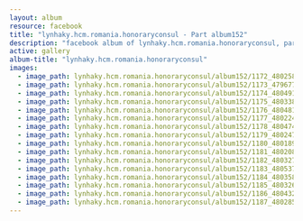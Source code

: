 ```yaml
---
layout: album
resource: facebook
title: "lynhaky.hcm.romania.honoraryconsul - Part album152"
description: "facebook album of lynhaky.hcm.romania.honoraryconsul, part album152."
active: gallery
album-title: "lynhaky.hcm.romania.honoraryconsul"
images:
  - image_path: lynhaky.hcm.romania.honoraryconsul/album152/1172_480258136_1167908261359799_7511460264356620974_n.jpg
  - image_path: lynhaky.hcm.romania.honoraryconsul/album152/1173_479677207_1167906394693319_6290930369462130708_n.jpg
  - image_path: lynhaky.hcm.romania.honoraryconsul/album152/1174_480491480_1167906398026652_6972960059850779455_n.jpg
  - image_path: lynhaky.hcm.romania.honoraryconsul/album152/1175_480338921_1167906734693285_6219137374425128832_n.jpg
  - image_path: lynhaky.hcm.romania.honoraryconsul/album152/1176_480481392_1167906778026614_1947490754893812188_n.jpg
  - image_path: lynhaky.hcm.romania.honoraryconsul/album152/1177_480224925_1167906404693318_6116419950883489829_n.jpg
  - image_path: lynhaky.hcm.romania.honoraryconsul/album152/1178_480474230_1167906551359970_2437151805340576822_n.jpg
  - image_path: lynhaky.hcm.romania.honoraryconsul/album152/1179_480247829_1167906781359947_8845190016382335463_n.jpg
  - image_path: lynhaky.hcm.romania.honoraryconsul/album152/1180_480189020_1167906638026628_6566366001638166874_n.jpg
  - image_path: lynhaky.hcm.romania.honoraryconsul/album152/1181_480208386_1167906608026631_8487167705468830354_n.jpg
  - image_path: lynhaky.hcm.romania.honoraryconsul/album152/1182_480327932_1167906558026636_344142027686367628_n.jpg
  - image_path: lynhaky.hcm.romania.honoraryconsul/album152/1183_480537283_1167906484693310_2694813691767955854_n.jpg
  - image_path: lynhaky.hcm.romania.honoraryconsul/album152/1184_480358797_1167906514693307_5615685234337199334_n.jpg
  - image_path: lynhaky.hcm.romania.honoraryconsul/album152/1185_480326639_1167906498026642_5255346013239797484_n.jpg
  - image_path: lynhaky.hcm.romania.honoraryconsul/album152/1186_480432339_1167906614693297_6875015973854893974_n.jpg
  - image_path: lynhaky.hcm.romania.honoraryconsul/album152/1187_480285040_1167906728026619_6345079008989177038_n.jpg
---
```

